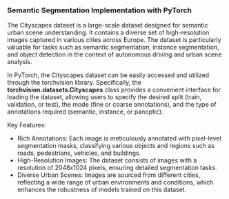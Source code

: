### Semantic Segmentation Implementation with PyTorch
The Cityscapes dataset is a large-scale dataset designed for semantic urban scene understanding. It contains a diverse set of high-resolution images captured in various cities across Europe. The dataset is particularly valuable for tasks such as semantic segmentation, instance segmentation, and object detection in the context of autonomous driving and urban scene analysis.

In PyTorch, the Cityscapes dataset can be easily accessed and utilized through the torchvision library. Specifically, the **torchvision.datasets.Cityscapes** class provides a convenient interface for loading the dataset, allowing users to specify the desired split (train, validation, or test), the mode (fine or coarse annotations), and the type of annotations required (semantic, instance, or panoptic).

Key Features:
- Rich Annotations: Each image is meticulously annotated with pixel-level segmentation masks, classifying various objects and regions such as roads, pedestrians, vehicles, and buildings.
- High-Resolution Images: The dataset consists of images with a resolution of 2048x1024 pixels, ensuring detailed segmentation tasks.
- Diverse Urban Scenes: Images are sourced from different cities, reflecting a wide range of urban environments and conditions, which enhances the robustness of models trained on this dataset.
